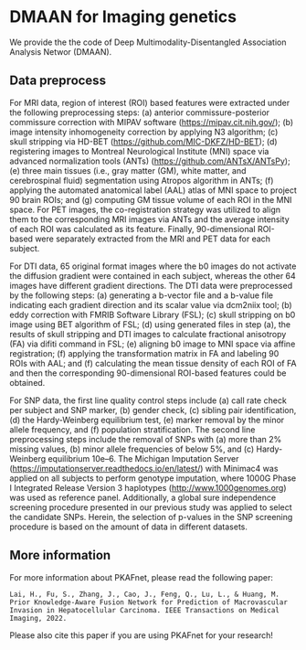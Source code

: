 # DMAAN for Imaging genetics

We provide the the code of Deep Multimodality-Disentangled Association Analysis Networ (DMAAN). 

## Data preprocess

For MRI data, region of interest (ROI) based features were extracted under the following preprocessing steps: (a) anterior commissure-posterior commissure correction with MIPAV software (https://mipav.cit.nih.gov/); (b) image intensity inhomogeneity correction by applying N3 algorithm; (c) skull stripping via HD-BET (https://github.com/MIC-DKFZ/HD-BET); (d) registering images to Montreal Neurological Institute (MNI) space via advanced normalization tools (ANTs) (https://github.com/ANTsX/ANTsPy); (e) three main tissues (i.e., gray matter (GM), white matter, and cerebrospinal fluid) segmentation using Atropos algorithm in ANTs; (f) applying the automated anatomical label (AAL) atlas of MNI space to project 90 brain ROIs; and (g) computing GM tissue volume of each ROI in the MNI space. For PET images, the co-registration strategy was utilized to align them to the corresponding MRI images via ANTs and the average intensity of each ROI was calculated as its feature. Finally, 90-dimensional ROI-based were separately extracted from the MRI and PET data for each subject.

For DTI data, 65 original format images where the b0 images do not activate the diffusion gradient were contained in each subject, whereas the other 64 images have different gradient directions. The DTI data were preprocessed by the following steps: (a) generating a b-vector file and a b-value file indicating each gradient direction and its scalar value via dcm2niix tool; (b) eddy correction with FMRIB Software Library (FSL); (c) skull stripping on b0 image using BET algorithm of FSL; (d) using generated files in step (a), the results of skull stripping and DTI images to calculate fractional anisotropy (FA) via difiti command in FSL; (e) aligning b0 image to MNI space via affine registration; (f) applying the transformation matrix in FA and labeling 90 ROIs with AAL; and (f) calculating the mean tissue density of each ROI of FA and then the corresponding 90-dimensional ROI-based features could be obtained.

For SNP data, the first line quality control steps include (a) call rate check per subject and SNP marker, (b) gender check, (c) sibling pair identification, (d) the Hardy-Weinberg equilibrium test, (e) marker removal by the minor allele frequency, and (f) population stratification. The second line preprocessing steps include the removal of SNPs with (a) more than 2% missing values, (b) minor allele frequencies of below 5\%, and (c) Hardy-Weinberg equilibrium 10e–6. The Michigan Imputation Server (https://imputationserver.readthedocs.io/en/latest/) with Minimac4 was applied on all subjects to perform genotype imputation, where 1000G Phase I Integrated Release Version 3 haplotypes (http://www.1000genomes.org)  was used as reference panel. Additionally, a global sure independence screening procedure presented in our previous study was applied to select the candidate SNPs. Herein, the selection of p-values in the SNP screening procedure is based on the amount of data in different datasets. 

## More information
For more information about PKAFnet, please read the following paper:

    Lai, H., Fu, S., Zhang, J., Cao, J., Feng, Q., Lu, L., & Huang, M. Prior Knowledge-Aware Fusion Network for Prediction of Macrovascular Invasion in Hepatocellular Carcinoma. IEEE Transactions on Medical Imaging, 2022.
      
Please also cite this paper if you are using PKAFnet for your research!
